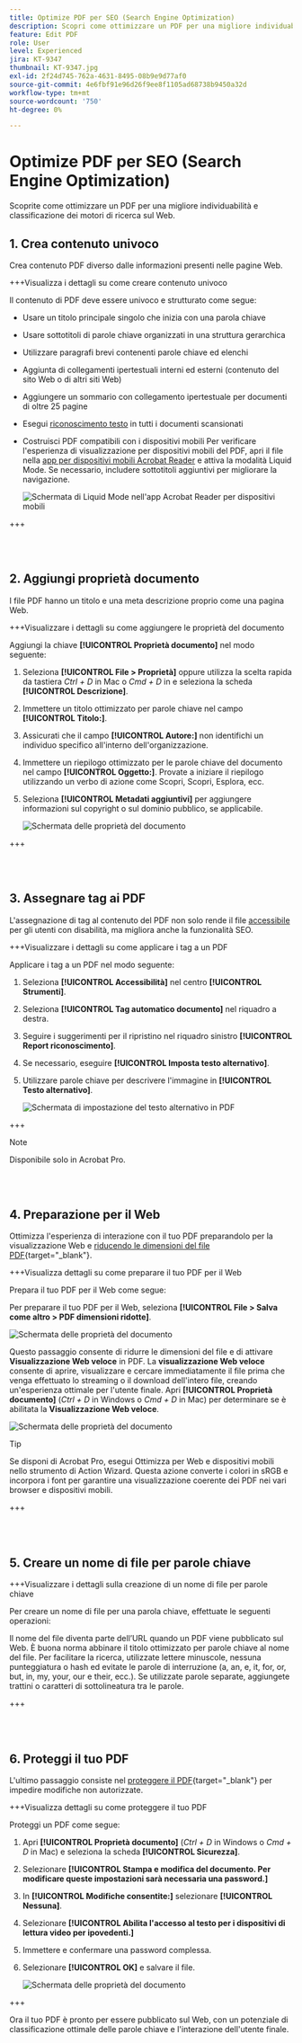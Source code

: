 ```yaml
---
title: Optimize PDF per SEO (Search Engine Optimization)
description: Scopri come ottimizzare un PDF per una migliore individuabilità e classificazione dei motori di ricerca sul Web
feature: Edit PDF
role: User
level: Experienced
jira: KT-9347
thumbnail: KT-9347.jpg
exl-id: 2f24d745-762a-4631-8495-08b9e9d77af0
source-git-commit: 4e6fbf91e96d26f9ee8f1105ad68738b9450a32d
workflow-type: tm+mt
source-wordcount: '750'
ht-degree: 0%

---
```


# Optimize PDF per SEO (Search Engine Optimization)

Scoprite come ottimizzare un PDF per una migliore individuabilità e classificazione dei motori di ricerca sul Web.

## 1. Crea contenuto univoco

Crea contenuto PDF diverso dalle informazioni presenti nelle pagine Web.

+++Visualizza i dettagli su come creare contenuto univoco

Il contenuto di PDF deve essere univoco e strutturato come segue:

* Usare un titolo principale singolo che inizia con una parola chiave
* Usare sottotitoli di parole chiave organizzati in una struttura gerarchica
* Utilizzare paragrafi brevi contenenti parole chiave ed elenchi
* Aggiunta di collegamenti ipertestuali interni ed esterni (contenuto del sito Web o di altri siti Web)
* Aggiungere un sommario con collegamento ipertestuale per documenti di oltre 25 pagine
* Esegui [riconoscimento testo](https://experienceleague.adobe.com/docs/document-cloud-learn/acrobat-learning/getting-started/scan-and-ocr.html) in tutti i documenti scansionati
* Costruisci PDF compatibili con i dispositivi mobili
Per verificare l&#39;esperienza di visualizzazione per dispositivi mobili del PDF, apri il file nella [app per dispositivi mobili Acrobat Reader](https://www.adobe.com/acrobat/mobile/acrobat-reader.html) e attiva la modalità Liquid Mode. Se necessario, includere sottotitoli aggiuntivi per migliorare la navigazione.

  ![Schermata di Liquid Mode nell&#39;app Acrobat Reader per dispositivi mobili](../assets/optimizeseo1.png)

+++

<br> 

## 2. Aggiungi proprietà documento

I file PDF hanno un titolo e una meta descrizione proprio come una pagina Web.

+++Visualizzare i dettagli su come aggiungere le proprietà del documento

Aggiungi la chiave **[!UICONTROL Proprietà documento]** nel modo seguente:

1. Seleziona **[!UICONTROL File > Proprietà]** oppure utilizza la scelta rapida da tastiera *Ctrl + D* in Mac o *Cmd + D* in e seleziona la scheda **[!UICONTROL Descrizione]**.
1. Immettere un titolo ottimizzato per parole chiave nel campo **[!UICONTROL Titolo:]**.
1. Assicurati che il campo **[!UICONTROL Autore:]** non identifichi un individuo specifico all&#39;interno dell&#39;organizzazione.
1. Immettere un riepilogo ottimizzato per le parole chiave del documento nel campo **[!UICONTROL Oggetto:]**.
Provate a iniziare il riepilogo utilizzando un verbo di azione come Scopri, Scopri, Esplora, ecc.
1. Seleziona **[!UICONTROL Metadati aggiuntivi]** per aggiungere informazioni sul copyright o sul dominio pubblico, se applicabile.

   ![Schermata delle proprietà del documento](../assets/optimizeseo2.png)

+++

<br> 

## 3. Assegnare tag ai PDF

L&#39;assegnazione di tag al contenuto del PDF non solo rende il file [accessibile](https://experienceleague.adobe.com/docs/document-cloud-learn/acrobat-learning/advanced-tasks/accessibility.html) per gli utenti con disabilità, ma migliora anche la funzionalità SEO.

+++Visualizzare i dettagli su come applicare i tag a un PDF

Applicare i tag a un PDF nel modo seguente:

1. Seleziona **[!UICONTROL Accessibilità]** nel centro **[!UICONTROL Strumenti]**.
1. Seleziona **[!UICONTROL Tag automatico documento]** nel riquadro a destra.
1. Seguire i suggerimenti per il ripristino nel riquadro sinistro **[!UICONTROL Report riconoscimento]**.
1. Se necessario, eseguire **[!UICONTROL Imposta testo alternativo]**.
1. Utilizzare parole chiave per descrivere l&#39;immagine in **[!UICONTROL Testo alternativo]**.

   ![Schermata di impostazione del testo alternativo in PDF](../assets/optimizeseo3.png)

+++

>[!NOTE]
>
>Disponibile solo in Acrobat Pro.

<br> 

## 4. Preparazione per il Web

Ottimizza l&#39;esperienza di interazione con il tuo PDF preparandolo per la visualizzazione Web e [riducendo le dimensioni del file PDF](https://www.adobe.com/it/acrobat/online/compress-pdf.html){target="_blank"}.

+++Visualizza dettagli su come preparare il tuo PDF per il Web

Prepara il tuo PDF per il Web come segue:

Per preparare il tuo PDF per il Web, seleziona **[!UICONTROL File > Salva come altro > PDF dimensioni ridotte]**.

![Schermata delle proprietà del documento](../assets/optimizeseo4.png)

Questo passaggio consente di ridurre le dimensioni del file e di attivare **Visualizzazione Web veloce** in PDF. La **visualizzazione Web veloce** consente di aprire, visualizzare e cercare immediatamente il file prima che venga effettuato lo streaming o il download dell&#39;intero file, creando un&#39;esperienza ottimale per l&#39;utente finale. Apri **[!UICONTROL Proprietà documento]** (*Ctrl + D* in Windows o *Cmd + D* in Mac) per determinare se è abilitata la **Visualizzazione Web veloce**.

![Schermata delle proprietà del documento](../assets/optimizeseo5.png)

>[!TIP]
>
>Se disponi di Acrobat Pro, esegui Ottimizza per Web e dispositivi mobili nello strumento di Action Wizard. Questa azione converte i colori in sRGB e incorpora i font per garantire una visualizzazione coerente dei PDF nei vari browser e dispositivi mobili.

+++

<br> 

## 5. Creare un nome di file per parole chiave

+++Visualizzare i dettagli sulla creazione di un nome di file per parole chiave

Per creare un nome di file per una parola chiave, effettuate le seguenti operazioni:

Il nome del file diventa parte dell’URL quando un PDF viene pubblicato sul Web. È buona norma abbinare il titolo ottimizzato per parole chiave al nome del file. Per facilitare la ricerca, utilizzate lettere minuscole, nessuna punteggiatura o hash ed evitate le parole di interruzione (a, an, e, it, for, or, but, in, my, your, our e their, ecc.). Se utilizzate parole separate, aggiungete trattini o caratteri di sottolineatura tra le parole.

+++

<br> 

## 6. Proteggi il tuo PDF

L&#39;ultimo passaggio consiste nel [proteggere il PDF](https://www.adobe.com/it/acrobat/online/password-protect-pdf.html){target="_blank"} per impedire modifiche non autorizzate.

+++Visualizza dettagli su come proteggere il tuo PDF

Proteggi un PDF come segue:

1. Apri **[!UICONTROL Proprietà documento]** (*Ctrl + D* in Windows o *Cmd + D* in Mac) e seleziona la scheda **[!UICONTROL Sicurezza]**.
1. Selezionare **[!UICONTROL Stampa e modifica del documento. Per modificare queste impostazioni sarà necessaria una password.]**
1. In **[!UICONTROL Modifiche consentite:]** selezionare **[!UICONTROL Nessuna]**.
1. Selezionare **[!UICONTROL Abilita l&#39;accesso al testo per i dispositivi di lettura video per ipovedenti.]**
1. Immettere e confermare una password complessa.
1. Selezionare **[!UICONTROL OK]** e salvare il file.

   ![Schermata delle proprietà del documento](../assets/optimizeseo6.png)

+++

Ora il tuo PDF è pronto per essere pubblicato sul Web, con un potenziale di classificazione ottimale delle parole chiave e l&#39;interazione dell&#39;utente finale.
